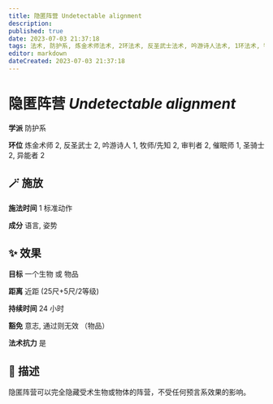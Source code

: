 ```yaml
---
title: 隐匿阵营 Undetectable alignment
description: 
published: true
date: 2023-07-03 21:37:18
tags: 法术, 防护系, 炼金术师法术, 2环法术, 反圣武士法术, 吟游诗人法术, 1环法术, 牧师/先知法术, 审判者法术, 催眠师法术, 圣骑士法术, 异能者法术
editor: markdown
dateCreated: 2023-07-03 21:37:18
---
```


# **隐匿阵营** *Undetectable alignment*

**学派** 防护系 

**环位** 炼金术师 2, 反圣武士 2, 吟游诗人 1, 牧师/先知 2, 审判者 2, 催眠师 1, 圣骑士 2, 异能者 2

## 🪄 施放

**施法时间** 1 标准动作

**成分** 语言, 姿势

## ✨ 效果 

**目标** 一个生物 或 物品 

**距离** 近距 (25尺+5尺/2等级)  

**持续时间** 24 小时 

**豁免** 意志, 通过则无效 （物品）

**法术抗力** 是

## 📖 描述

隐匿阵营可以完全隐藏受术生物或物体的阵营，不受任何预言系效果的影响。
    